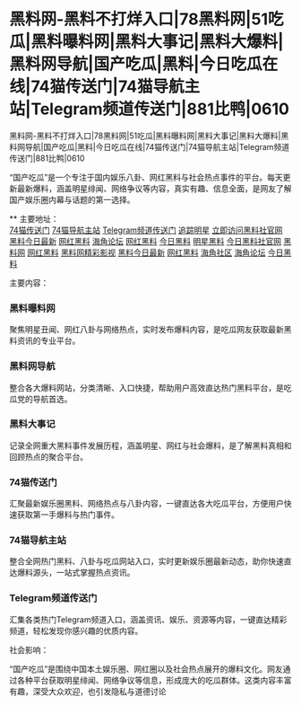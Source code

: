 
# 黑料网-黑料不打烊入口|78黑料网|51吃瓜|黑料曝料网|黑料大事记|黑料大爆料|黑料网导航|国产吃瓜|黑料|今日吃瓜在线|74猫传送门|74猫导航主站|Telegram频道传送门|881比鸭|0610

黑料网-黑料不打烊入口|78黑料网|51吃瓜|黑料曝料网|黑料大事记|黑料大爆料|黑料网导航|国产吃瓜|黑料|今日吃瓜在线|74猫传送门|74猫导航主站|Telegram频道传送门|881比鸭|0610

“国产吃瓜”是一个专注于国内娱乐八卦、网红黑料与社会热点事件的平台。每天更新最新爆料，涵盖明星绯闻、网络争议等内容，真实有趣、信息全面，是网友了解国产娱乐圈内幕与话题的第一选择。

** 主要地址：  
<a href="https://74mao.com/">74猫传送门</a>
<a href="https://74mao.com/">74猫导航主站</a>
<a href="https://74mao.com/">Telegram频道传送门</a>
<a href="https://heiliao-17.pages.dev/">追踪明星</a>
<a href="https://heiliao-36.pages.dev/">立即访问黑料社官网</a>
<a href="https://heiliao-19.pages.dev/">黑料今日最新</a>
<a href="https://heiliao-20.pages.dev/">网红黑料</a>
<a href="https://heiliao-22.pages.dev/">海角论坛</a>
<a href="https://heiliao-23.pages.dev/">网红黑料</a>
<a href="https://heiliao-24.pages.dev/">今日黑料</a>
<a href="https://heiliao-25.pages.dev/">明星黑料</a>
<a href="https://heiliao-26.pages.dev/">今日黑料社官网</a>
<a href="https://heiliao-27.pages.dev/">黑料网</a>
<a href="https://heiliao-28.pages.dev/">网红黑料</a>
<a href="https://heiliao-30.pages.dev/">黑料网精彩影视</a>
<a href="https://heiliao-31.pages.dev/">黑料今日最新</a>
<a href="https://heiliao-32.pages.dev/">网红黑料</a>
<a href="https://heiliao-33.pages.dev/">海角社区</a>
<a href="https://heiliao-34.pages.dev/">海角论坛</a>
<a href="https://heiliao-35.pages.dev/">今日黑料</a>

主要内容：

### 黑料曝料网
聚焦明星丑闻、网红八卦与网络热点，实时发布爆料内容，是吃瓜网友获取最新黑料资讯的专业平台。

### 黑料网导航
整合各大爆料网站，分类清晰、入口快捷，帮助用户高效直达热门黑料平台，是吃瓜党的导航首选。

### 黑料大事记
记录全网重大黑料事件发展历程，涵盖明星、网红与社会爆料，是了解黑料真相和回顾热点的聚合平台。

### 74猫传送门
汇聚最新娱乐圈黑料、网络热点与八卦内容，一键直达各大吃瓜平台，方便用户快速获取第一手爆料与热门事件。

### 74猫导航主站
整合全网热门黑料、八卦与吃瓜网站入口，实时更新娱乐圈最新动态，助你快速直达爆料源头，一站式掌握热点资讯。

### Telegram频道传送门
汇集各类热门Telegram频道入口，涵盖资讯、娱乐、资源等内容，一键直达精彩频道，轻松发现你感兴趣的优质内容。

社会影响：

“国产吃瓜”是围绕中国本土娱乐圈、网红圈以及社会热点展开的爆料文化。网友通过各种平台获取明星绯闻、网络争议等信息，形成庞大的吃瓜群体。这类内容丰富有趣，深受大众欢迎，也引发隐私与道德讨论
